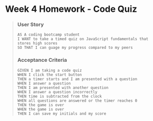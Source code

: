 
# Week 4 Homework - Code Quiz

> ### User Story
> ```
> AS A coding bootcamp student
> I WANT to take a timed quiz on JavaScript fundamentals that stores high scores
> SO THAT I can guage my progress compared to my peers
> ```
>
> ### Acceptance Criteria
>```
> GIVEN I am taking a code quiz
> WHEN I click the start button
> THEN a timer starts and I am presented with a question
> WHEN I answer a question
> THEN I am presented with another question
> WHEN I answer a question incorrectly
> THEN time is subtracted from the clock
> WHEN all questions are answered or the timer reaches 0
> THEN the game is over
> WHEN the game is over
> THEN I can save my initials and my score
>```